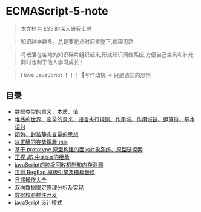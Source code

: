# ECMAScript-5-note
> 本文档为 ES5 的深入研究汇总

> 知识越学越多，总是要花点时间来整下,梳理思路

> 将散落在各地的知识碎片组织起来,形成知识网络系统,方便自己查询和补充,同时也利于他人学习成长！

> I love JavaScript ！！！
> 写作动机 -> 只是遗忘的恐惧

## 目录

* [数据类型的意义、本质、值](./数据类型.md)
* [堆栈的世界、变量的意义、语言执行规则、作用域、作用域链、运算符、基本语句](./堆栈的世界.md)
* [闭包、封装静态变量的思想](./闭包.md)
* [以正确的姿势挥舞 this](./this.md)
* [基于 prototype 原型构建的面向对象系统、原型链探索](./prototype.md)
* [正视 JS 中`类与类`的继承](./类与类见的继承.md)
* [javaScript的垃圾回收机制和内存泄漏](./javaScript的垃圾回收机制和内存泄漏.md)
* [正则 RegExp 模板引擎及模板替换](./正则.md)
* [日期操作大全](./日期操作大全.md)
* [双向数据绑定原理分析及实现](./双向数据绑定原理分析及实现.md)
* [数据校验插件开发](./数据校验插件开发.md)
* [javaScript 设计模式](./javaScript设计模式.md)

